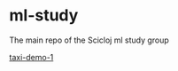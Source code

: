 # ml-study

The main repo of the Scicloj ml study group

[taxi-demo-1](https://scicloj.github.io/ml-study/projects/taxi-demo-1/docs/taxi-demo-1/ml/)

